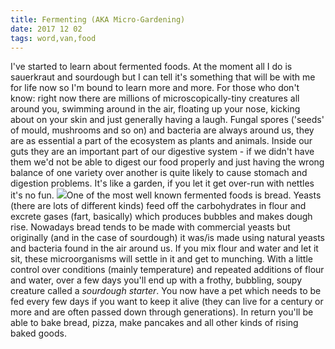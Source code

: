 ```yaml
---
title: Fermenting (AKA Micro-Gardening)
date: 2017 12 02
tags: word,van,food
---
```


I've started to learn about fermented foods. At the moment all I do is sauerkraut and sourdough but I can tell it's something that will be with me for life now so I'm bound to learn more and more. For those who don't know: right now there are millions of microscopically-tiny creatures all around you, swimming around in the air, floating up your nose, kicking about on your skin and just generally having a laugh. Fungal spores ('seeds' of mould, mushrooms and so on) and bacteria are always around us, they are as essential a part of the ecosystem as plants and animals. Inside our guts they are an important part of our digestive system - if we didn't have them we'd not be able to digest our food properly and just having the wrong balance of one variety over another is quite likely to cause stomach and digestion problems. It's like a garden, if you let it get over-run with nettles it's no fun. ![](/wp-content/uploads/2017/12/IMG_20171123_121638.jpg)One of the most well known fermented foods is bread. Yeasts (there are lots of different kinds) feed off the carbohydrates in flour and excrete gases (fart, basically) which produces bubbles and makes dough rise. Nowadays bread tends to be made with commercial yeasts but originally (and in the case of sourdough) it was/is made using natural yeasts and bacteria found in the air around us. If you mix flour and water and let it sit, these microorganisms will settle in it and get to munching. With a little control over conditions (mainly temperature) and repeated additions of flour and water, over a few days you'll end up with a frothy, bubbling, soupy creature called a _sourdough starter_. You now have a pet which needs to be fed every few days if you want to keep it alive (they can live for a century or more and are often passed down through generations). In return you'll be able to bake bread, pizza, make pancakes and all other kinds of rising baked goods.
